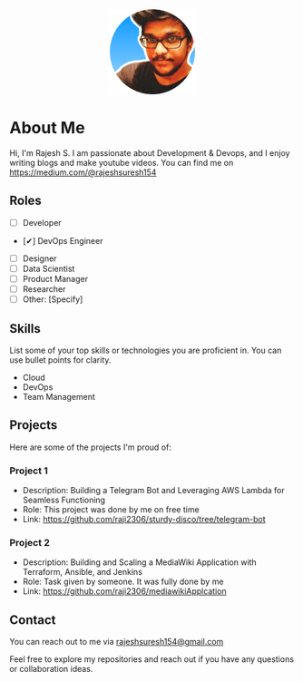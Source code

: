 <div align="center">
  <img src="picofme (6).png" alt="Rajesh S" width="150">
</div>

# About Me

Hi, I'm Rajesh S. I am passionate about Development & Devops, and I enjoy writing blogs  and make youtube videos. You can find me on https://medium.com/@rajeshsuresh154

## Roles

- [ ] Developer
- [✔] DevOps Engineer
- [ ] Designer
- [ ] Data Scientist
- [ ] Product Manager
- [ ] Researcher
- [ ] Other: [Specify]

## Skills

List some of your top skills or technologies you are proficient in. You can use bullet points for clarity.

- Cloud
- DevOps
- Team Management

## Projects

Here are some of the projects I'm proud of:

### Project 1

- Description: Building a Telegram Bot and Leveraging AWS Lambda for Seamless Functioning
- Role: This project was done by me on free time
- Link: https://github.com/raji2306/sturdy-disco/tree/telegram-bot

### Project 2

- Description: Building and Scaling a MediaWiki Application with Terraform, Ansible, and Jenkins
- Role: Task given by someone. It was fully done by me 
- Link: https://github.com/raji2306/mediawikiApplcation

## Contact

You can reach out to me via rajeshsuresh154@gmail.com

Feel free to explore my repositories and reach out if you have any questions or collaboration ideas.

